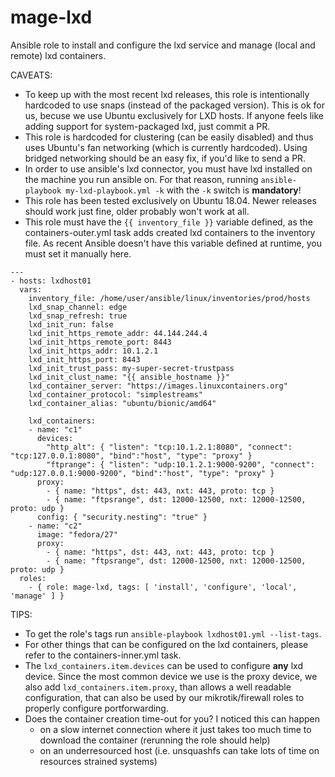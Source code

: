 # mage-lxd

Ansible role to install and configure the lxd service and manage (local and remote) lxd containers.

CAVEATS:

- To keep up with the most recent lxd releases, this role is intentionally hardcoded to use snaps (instead of the packaged version). This is ok for us, becuse we use Ubuntu exclusively for LXD hosts. If anyone feels like adding support for system-packaged lxd, just commit a PR.
- This role is hardcoded for clustering (can be easily disabled) and thus uses Ubuntu's fan networking (which is currently hardcoded). Using bridged networking should be an easy fix, if you'd like to send a PR.
- In order to use ansible's lxd connector, you must have lxd installed on the machine you run ansible on. For that reason, running `ansible-playbook my-lxd-playbook.yml -k` with the `-k` switch is **mandatory**!
- This role has been tested exclusively on Ubuntu 18.04. Newer releases should work just fine, older probably won't work at all.
- This role must have the `{{ inventory_file }}` variable defined, as the containers-outer.yml task adds created lxd containers to the inventory file. As recent Ansible doesn't have this variable defined at runtime, you must set it manually here.

```
---
- hosts: lxdhost01
  vars:
    inventory_file: /home/user/ansible/linux/inventories/prod/hosts
    lxd_snap_channel: edge
    lxd_snap_refresh: true
    lxd_init_run: false
    lxd_init_https_remote_addr: 44.144.244.4
    lxd_init_https_remote_port: 8443
    lxd_init_https_addr: 10.1.2.1
    lxd_init_https_port: 8443
    lxd_init_trust_pass: my-super-secret-trustpass
    lxd_init_clust_name: "{{ ansible_hostname }}"
    lxd_container_server: "https://images.linuxcontainers.org"
    lxd_container_protocol: "simplestreams"
    lxd_container_alias: "ubuntu/bionic/amd64"

    lxd_containers:
    - name: "c1"
      devices:
        "http_alt": { "listen": "tcp:10.1.2.1:8080", "connect": "tcp:127.0.0.1:8080", "bind":"host", "type": "proxy" }
        "ftprange": { "listen": "udp:10.1.2.1:9000-9200", "connect": "udp:127.0.0.1:9000-9200", "bind":"host", "type": "proxy" }
      proxy: 
        - { name: "https", dst: 443, nxt: 443, proto: tcp }
        - { name: "ftpsrange", dst: 12000-12500, nxt: 12000-12500, proto: udp }
      config: { "security.nesting": "true" }
    - name: "c2"
      image: "fedora/27"
      proxy: 
        - { name: "https", dst: 443, nxt: 443, proto: tcp }
        - { name: "ftpsrange", dst: 12000-12500, nxt: 12000-12500, proto: udp }
  roles:
    - { role: mage-lxd, tags: [ 'install', 'configure', 'local', 'manage' ] }
```

TIPS:

- To get the role's tags run `ansible-playbook lxdhost01.yml --list-tags`.
- For other things that can be configured on the lxd containers, please refer to the containers-inner.yml task.
- The `lxd_containers.item.devices` can be used to configure **any** lxd device. Since the most common device
  we use is the proxy device, we also add `lxd_containers.item.proxy`, than allows a well readable configuration,
  that can also be used by our mikrotik/firewall roles to properly configure portforwarding.
- Does the container creation time-out for you? I noticed this can happen
  - on a slow internet connection where it just takes too much time to download the container (rerunning the role should help)
  - on an underresourced host (i.e. unsquashfs can take lots of time on resources strained systems)